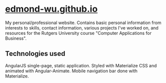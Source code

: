 # [edmond-wu.github.io](https://edmond-wu.github.io)
My personal/professional website. Contains basic personal information from interests to skills, contact information, various projects I've worked on, and resources for the Rutgers University course "Computer Applications for Business".

## Technologies used
AngularJS single-page, static application. Styled with Materialize CSS and animated with Angular-Animate. Mobile navigation bar done with Materialize.
